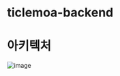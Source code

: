 # ticlemoa-backend

# 아키텍처
![image](https://user-images.githubusercontent.com/80899085/211158112-59b099cc-f6f3-4484-9d78-9463ca13709e.png)
